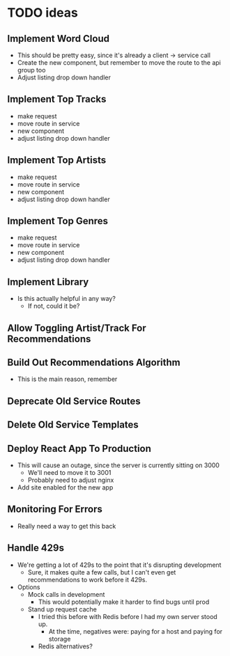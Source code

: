 # TODO ideas

## Implement Word Cloud
- This should be pretty easy, since it's already a client -> service call
- Create the new component, but remember to move the route to the api group too
- Adjust listing drop down handler

## Implement Top Tracks
- make request
- move route in service
- new component
- adjust listing drop down handler

## Implement Top Artists
- make request
- move route in service
- new component
- adjust listing drop down handler

## Implement Top Genres
- make request
- move route in service
- new component
- adjust listing drop down handler

## Implement Library
- Is this actually helpful in any way?
    - If not, could it be?

## Allow Toggling Artist/Track For Recommendations

## Build Out Recommendations Algorithm
- This is the main reason, remember

## Deprecate Old Service Routes

## Delete Old Service Templates

## Deploy React App To Production
- This will cause an outage, since the server is currently sitting on 3000
    - We'll need to move it to 3001
    - Probably need to adjust nginx
- Add site enabled for the new app

## Monitoring For Errors
- Really need a way to get this back

## Handle 429s
- We're getting a lot of 429s to the point that it's disrupting development
    - Sure, it makes quite a few calls, but I can't even get recommendations to
      work before it 429s.
- Options
    - Mock calls in development
        - This would potentially make it harder to find bugs until prod
    - Stand up request cache
        - I tried this before with Redis before I had my own server stood up.
            - At the time, negatives were: paying for a host and paying for storage
        - Redis alternatives?